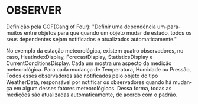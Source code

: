OBSERVER
========

Definição pela GOF(Gang of Four): "Definir uma dependência um-para-muitos entre objetos para que quando um objeto mudar de estado,
                                   todos os seus dependentes sejam notificados e atualizados automaticamente."

No exemplo da estação meteorológica, existem quatro observadores, no caso, HeatIndexDisplay, ForecastDisplay, StatisticsDisplay e
CurrentConditionsDisplay. Cada um mostra um aspecto da medição meteorológica. Para cada mudança de Temperatura, Humidade ou Pressão,
Todos esses observadores são notificados pelo objeto do tipo WeatherData, responsável por notificar os observadores quando há mudan-
ça em algum desses fatores meteorológicos. Dessa forma, todas as medições são atualizadas automaticamente, de acordo com o padrão.
